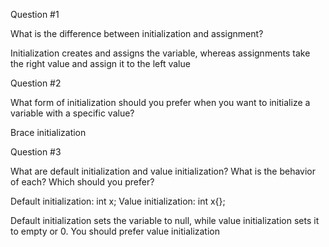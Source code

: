 Question #1

What is the difference between initialization and assignment?

Initialization creates and assigns the variable, whereas assignments take the right 
value and assign it to the left value 

Question #2

What form of initialization should you prefer when you want to initialize a variable with a specific value?

Brace initialization 

Question #3

What are default initialization and value initialization? What is the behavior of each? Which should you prefer?

Default initialization: int x; 
Value initialization: int x{};

Default initialization sets the variable to null, while value initialization sets it to empty or 0. You should prefer value initialization 